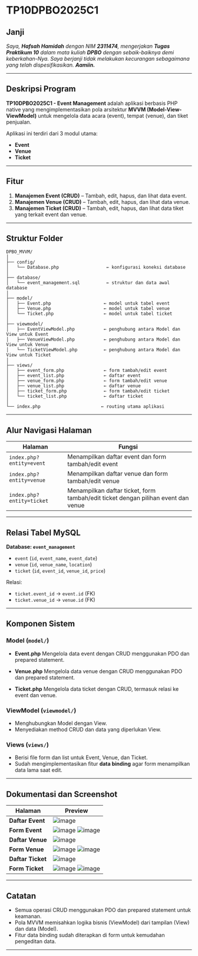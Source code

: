 # TP10DPBO2025C1

## Janji

*Saya, **Hafsah Hamidah** dengan NIM **2311474**, mengerjakan **Tugas Praktikum 10** dalam mata kuliah **DPBO** dengan sebaik-baiknya demi keberkahan-Nya.
Saya berjanji tidak melakukan kecurangan sebagaimana yang telah dispesifikasikan. **Aamiin.***

---

## Deskripsi Program

**TP10DPBO2025C1 - Event Management** adalah aplikasi berbasis PHP native yang mengimplementasikan pola arsitektur **MVVM (Model-View-ViewModel)** untuk mengelola data acara (event), tempat (venue), dan tiket penjualan.

Aplikasi ini terdiri dari 3 modul utama:

* **Event**
* **Venue**
* **Ticket**

---

## Fitur

1. **Manajemen Event (CRUD)** – Tambah, edit, hapus, dan lihat data event.
2. **Manajemen Venue (CRUD)** – Tambah, edit, hapus, dan lihat data venue.
3. **Manajemen Ticket (CRUD)** – Tambah, edit, hapus, dan lihat data tiket yang terkait event dan venue.

---

## Struktur Folder

```
DPBO_MVVM/
│
├── config/
│   └── Database.php                  ← konfigurasi koneksi database
│
├── database/
│   └── event_management.sql          ← struktur dan data awal database
│
├── model/
│   ├── Event.php                    ← model untuk tabel event
│   ├── Venue.php                    ← model untuk tabel venue
│   └── Ticket.php                   ← model untuk tabel ticket
│
├── viewmodel/
│   ├── EventViewModel.php           ← penghubung antara Model dan View untuk Event
│   ├── VenueViewModel.php           ← penghubung antara Model dan View untuk Venue
│   └── TicketViewModel.php          ← penghubung antara Model dan View untuk Ticket
│
├── views/
│   ├── event_form.php               ← form tambah/edit event
│   ├── event_list.php               ← daftar event
│   ├── venue_form.php               ← form tambah/edit venue
│   ├── venue_list.php               ← daftar venue
│   ├── ticket_form.php              ← form tambah/edit ticket
│   └── ticket_list.php              ← daftar ticket
│
└── index.php                       ← routing utama aplikasi
```

---

## Alur Navigasi Halaman

| Halaman                   | Fungsi                                                                            |
| ------------------------- | --------------------------------------------------------------------------------- |
| `index.php?entity=event`  | Menampilkan daftar event dan form tambah/edit event                               |
| `index.php?entity=venue`  | Menampilkan daftar venue dan form tambah/edit venue                               |
| `index.php?entity=ticket` | Menampilkan daftar ticket, form tambah/edit ticket dengan pilihan event dan venue |

---

## Relasi Tabel MySQL

**Database: `event_management`**

* `event` (`id`, `event_name`, `event_date`)
* `venue` (`id`, `venue_name`, `location`)
* `ticket` (`id`, `event_id`, `venue_id`, `price`)

Relasi:

* `ticket.event_id` → `event.id` (FK)
* `ticket.venue_id` → `venue.id` (FK)

---

## Komponen Sistem

### Model (`model/`)

* **Event.php**
  Mengelola data event dengan CRUD menggunakan PDO dan prepared statement.

* **Venue.php**
  Mengelola data venue dengan CRUD menggunakan PDO dan prepared statement.

* **Ticket.php**
  Mengelola data ticket dengan CRUD, termasuk relasi ke event dan venue.

### ViewModel (`viewmodel/`)

* Menghubungkan Model dengan View.
* Menyediakan method CRUD dan data yang diperlukan View.

### Views (`views/`)

* Berisi file form dan list untuk Event, Venue, dan Ticket.
* Sudah mengimplementasikan fitur **data binding** agar form menampilkan data lama saat edit.

---

## Dokumentasi dan Screenshot

| Halaman           | Preview                                     |
| ----------------- | ------------------------------------------- |
| **Daftar Event**  | ![image](https://github.com/user-attachments/assets/485245f7-821d-448c-a117-778934da91b6)  |
| **Form Event**    | ![image](https://github.com/user-attachments/assets/31568ca3-20fb-41de-b6bf-4e5e3c1f4516) ![image](https://github.com/user-attachments/assets/82aa45d7-4093-45bb-9f85-cf06aa6e582d)  |
| **Daftar Venue**  | ![image](https://github.com/user-attachments/assets/812a2668-f1cf-4437-9fa7-54ec3918551c) |
| **Form Venue**    | ![image](https://github.com/user-attachments/assets/82e71696-af1f-456d-8e5c-85801e718b25) ![image](https://github.com/user-attachments/assets/3b9074b4-fec7-41bf-91ca-a801b1086430) |
| **Daftar Ticket** | ![image](https://github.com/user-attachments/assets/45491922-d4e1-4bff-884b-f74169466eab) |
| **Form Ticket**   | ![image](https://github.com/user-attachments/assets/b02ab2a5-3dc5-47f2-8c55-5144627fd620) ![image](https://github.com/user-attachments/assets/e51209a4-8750-4838-89d3-df8cdec18f26) |

---

## Catatan

* Semua operasi CRUD menggunakan PDO dan prepared statement untuk keamanan.
* Pola MVVM memisahkan logika bisnis (ViewModel) dari tampilan (View) dan data (Model).
* Fitur data binding sudah diterapkan di form untuk kemudahan pengeditan data.

---
